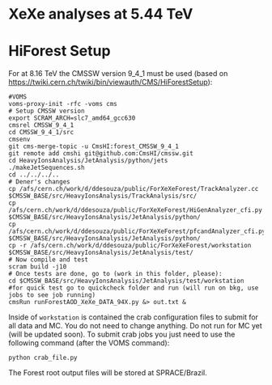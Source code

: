 # XeXe analyses at 5.44 TeV

# HiForest Setup

For  at 8.16 TeV the CMSSW version 9_4_1 must be used (based on https://twiki.cern.ch/twiki/bin/viewauth/CMS/HiForestSetup):
```
#VOMS
voms-proxy-init -rfc -voms cms
# Setup CMSSW version
export SCRAM_ARCH=slc7_amd64_gcc630
cmsrel CMSSW_9_4_1
cd CMSSW_9_4_1/src
cmsenv
git cms-merge-topic -u CmsHI:forest_CMSSW_9_4_1
git remote add cmshi git@github.com:CmsHI/cmssw.git
cd HeavyIonsAnalysis/JetAnalysis/python/jets
./makeJetSequences.sh
cd ../../../..
# Dener's changes
cp /afs/cern.ch/work/d/ddesouza/public/ForXeXeForest/TrackAnalyzer.cc $CMSSW_BASE/src/HeavyIonsAnalysis/TrackAnalysis/src/
cp /afs/cern.ch/work/d/ddesouza/public/ForXeXeForest/HiGenAnalyzer_cfi.py $CMSSW_BASE/src/HeavyIonsAnalysis/JetAnalysis/python/
cp /afs/cern.ch/work/d/ddesouza/public/ForXeXeForest/pfcandAnalyzer_cfi.py $CMSSW_BASE/src/HeavyIonsAnalysis/JetAnalysis/python/
cp -r /afs/cern.ch/work/d/ddesouza/public/ForXeXeForest/workstation $CMSSW_BASE/src/HeavyIonsAnalysis/JetAnalysis/test/
# Now compile and test
scram build -j10
# Once tests are done, go to (work in this folder, please):
cd $CMSSW_BASE/src/HeavyIonsAnalysis/JetAnalysis/test/workstation
#for quick test go to quickcheck folder and run (will run on bkg, use jobs to see job running)
cmsRun runForestAOD_XeXe_DATA_94X.py &> out.txt &
```
Inside of ```workstation``` is contained the crab configuration files to submit for all data and MC. You do not need to change anything. Do not run for MC yet (will be updated soon).
To submit crab jobs you just need to use the following command (after the VOMS command):
```
python crab_file.py
```
The Forest root output files will be stored at SPRACE/Brazil.
